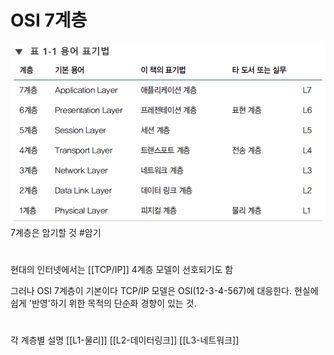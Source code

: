 # OSI 7계층

![가장 중요한 표](../attachments/2022-09-14-17-31-45.png)
7계층은 암기할 것 #암기
# 
현대의 인터넷에서는 [[TCP/IP]] 4계층 모델이 선호되기도 함 

그러나 OSI 7계층이 기본이다
TCP/IP 모델은 OSI(12-3-4-567)에 대응한다. 
현실에 쉽게 '반영'하기 위한 목적의 단순화 경향이 있는 것. 
#

각 계층별 설명
[[L1-물리]]
[[L2-데이터링크]]
[[L3-네트워크]]